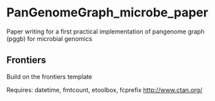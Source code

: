# PanGenomeGraph_microbe_paper
Paper writing for a first practical implementation of pangenome graph (pggb) for microbial genomics

## Frontiers
Build on the frontiers template 

Requires: datetime, fmtcount, etoolbox, fcprefix
http://www.ctan.org/
